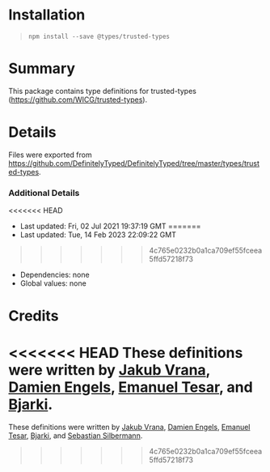 # Installation
> `npm install --save @types/trusted-types`

# Summary
This package contains type definitions for trusted-types (https://github.com/WICG/trusted-types).

# Details
Files were exported from https://github.com/DefinitelyTyped/DefinitelyTyped/tree/master/types/trusted-types.

### Additional Details
<<<<<<< HEAD
 * Last updated: Fri, 02 Jul 2021 19:37:19 GMT
=======
 * Last updated: Tue, 14 Feb 2023 22:09:22 GMT
>>>>>>> 4c765e0232b0a1ca709ef55fceea5ffd57218f73
 * Dependencies: none
 * Global values: none

# Credits
<<<<<<< HEAD
These definitions were written by [Jakub Vrana](https://github.com/vrana), [Damien Engels](https://github.com/engelsdamien), [Emanuel Tesar](https://github.com/siegrift), and [Bjarki](https://github.com/bjarkler).
=======
These definitions were written by [Jakub Vrana](https://github.com/vrana), [Damien Engels](https://github.com/engelsdamien), [Emanuel Tesar](https://github.com/siegrift), [Bjarki](https://github.com/bjarkler), and [Sebastian Silbermann](https://github.com/eps1lon).
>>>>>>> 4c765e0232b0a1ca709ef55fceea5ffd57218f73
